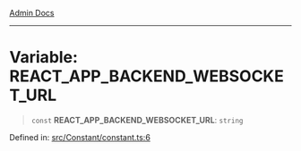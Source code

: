[Admin Docs](/)

---

# Variable: REACT_APP_BACKEND_WEBSOCKET_URL

> `const` **REACT_APP_BACKEND_WEBSOCKET_URL**: `string`

Defined in: [src/Constant/constant.ts:6](https://github.com/PalisadoesFoundation/talawa-admin/blob/main/src/Constant/constant.ts#L6)

